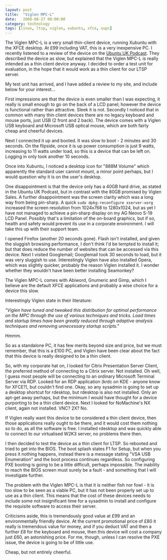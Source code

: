 ```yaml
---
layout: post
title:  "Viglen MPC-L"
date:   2008-08-27 00:00:00
category: technology
tags: [linux, ltsp, viglen, xubuntu, xfce, uupc] 
---
```


The Viglen MPC-L is a very small thin-client device, running Xubuntu with the XFCE desktop.  At &#163;99 including VAT, this is a very inexpensive PC.  I recently listened to a review of the device on the [Ubuntu UK Podcast](http://podcast.ubuntu-uk.org/).  They described the device as slow, but explained that the Viglen MPC-L is really intended as a thin client device anyway.  I decided to order a test unit for evaluation, in the hope that it would work as a thin client for our LTSP server.

<!--more-->

My test unit has arrived, and I have added a review to my site, and include below for your interest...

First impressions are that the device is even smaller than I was expecting, it really is small enough to go on the back of a LCD panel; however the device is functional rather than attractive.  Sleek it is not.  Secondly I noticed that in common with many thin client devices there are no legacy keyboard and mouse ports, just USB (2 front and 2 back).  The device comes with a Viglen USB keyboard and Microsoft USB optical mouse, which are both fairly cheap and cheerful devices.

Next I connected it up and booted.  It was slow to boot - 2 minutes and 30 seconds.  On the flipside, once it is up power consumption is just 9 watts, increasing to 11 watts under load, so this is a device that can be left on.  Logging in only took another 10 seconds.

Once into Xubuntu, I noticed a desktop icon for "888M Volume" which apparently the standard user cannot mount, a minor point perhaps, but I would question why it is on the user's desktop.

One disappointment is that the device only has a 40GB hard drive, as stated in the Ubuntu UK Podcast, but in contrast with the 80GB promised by Viglen Sales.  A further disappointment was the screen clarity which was a long way from being pin-sharp.  A quick `sudo dpkg-reconfigure xserver-xorg` increased the screen resolution from 1024x768 to 1280x1024, but as yet I have not managed to achieve a pin-sharp display on my AG Neovo S-19 LCD Panel.  Possibly that's a limitation of the on-board graphics, but if so, health and safety would prevent its use in a corporate environment.  I will take this up with their support team.

I opened Firefox (another 20 seconds gone).  Flash isn't installed, and given the sluggish browsing performance, I don't think I'd be tempted to install it; but that does reduce the number of websites that can be accessed via this device.  Next I visited Googlemail; Googlemail took 30 seconds to load, but it was very sluggish to use.  Interestingly Viglen have also installed Opera, which was slightly quicker, probably the reason Viglen installed it.  I wonder whether they wouldn't have been better installing Seamonkey?

The Viglen MPC-L comes with Abiword, Gnumeric and Gimp, which I believe are the default XFCE applications and probably a wise choice for a device this slow.

Interestingly Viglen state in their literature:

*"Viglen have tuned and tweaked this distribution for optimal performance on the MPC through the use of  various  techniques  and  tricks.  Load  times  and  startup  times  have  been  greatly  reduced  through adaptive  analysis  techniques  and  removing  unnecessary  startup  scripts."*

Hmmm.

So as a standalone PC, it has few merits beyond size and price, but we must remember, that this is a &#163;100 PC, and Viglen have been clear about the fact that this device is really designed to be a thin client.

So, with my corporate hat on, I looked for Citrix Presentation Server Client, the preferred method of connecting to a Citrix server.  Not installed.  Oh well, I guess most people will be connecting to an ordinary Microsoft Terminal Server via RDP.  Looked for an RDP application (krdc on KDE - anyone know for XFCE?), but couldn't find one.  Okay, so any sysadmin is going to set up a desktop shortcut for rdesktop, but rdesktop is also not installed.  Only an apt-get away perhaps, but the minimum I would have thought for a device purporting to be a thin client device.  Next I looked for NoMachine's NX client, again not installed.  VNC?  2X?  No.

If Viglen really want this device to be considered a thin client device, then those applications really ought to be there, and it would cost them nothing so to do, as all the software is free.  I installed rdesktop and was quickly able to connect to our virtualised W2K3 server, no problems there then.

I then decided to test the device as a thin client for LTSP.  So rebooted and tried to get into the BIOS.  The boot splash states F1 for Setup, but when you press it nothing happens, instead there is a message stating "VSA USB Enumeration" and the boot process continues regardless.  So configuring PXE booting is going to be a little difficult, perhaps impossible.  The inability to reach the BIOS screen must surely be a fault - and something that I will investigate further.

The problem with the Viglen MPC-L is that it is neither fish nor fowl - it is too slow to be seen as a viable PC, but it has not been properly set up to use as a thin client.  This means that the cost of these devices needs to include some not insignificant time for a sysadmin to install and configure the requisite software to access their server.

Criticisms aside, this is tremendously good value at &#163;99 and an environmentally friendly device.  At the current promotional price of &#163;80 it really is tremendous value for money, and if you deduct VAT and then a further &#163;8 for the keyboard and mouse, then this device will cost a company just &#163;60, an astonishing price.  For me, though, unless I can resolve the PXE issue, the device is going to be of little use.

Cheap, but not entirely cheerful.

